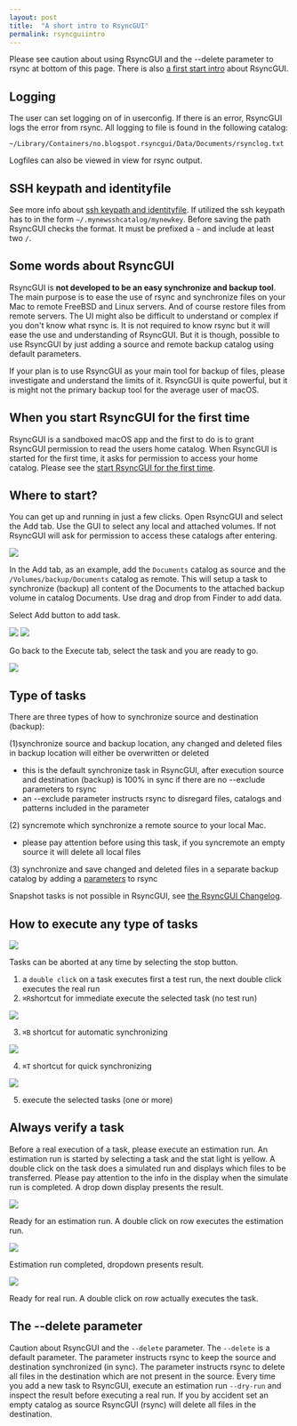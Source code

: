 ```yaml
---
layout: post
title:  "A short intro to RsyncGUI"
permalink: rsyncguiintro
---
```

Please see caution about using RsyncGUI and the --delete parameter to rsync at bottom of this page. There is also [a first start intro](/rsyncguifirststart) about RsyncGUI.

## Logging

The user can set logging on of in userconfig. If there is an error, RsyncGUI logs the error from rsync. All logging to file is found in the following catalog:

`~/Library/Containers/no.blogspot.rsyncgui/Data/Documents/rsynclog.txt`

Logfiles can also be viewed in view for rsync output.

## SSH keypath and identityfile

See more info about [ssh keypath and identityfile](/ssh). If utilized the ssh keypath has to in the form `~/.mynewsshcatalog/mynewkey`. Before saving the path RsyncGUI checks the format. It must be prefixed a `~` and include at least two `/`.

## Some words about RsyncGUI

RsyncGUI is **not developed to be an easy synchronize and backup tool**. The main purpose is to ease the use of rsync and synchronize files on your Mac to remote FreeBSD and Linux servers. And of course restore files from remote servers. The UI might also be difficult to understand or complex if you don't know what rsync is. It is not required to know rsync but it will ease the use and understanding of RsyncGUI. But it is though, possible to use RsyncGUI by just adding a source and remote backup catalog using default parameters.

If your plan is to use RsyncGUI as your main tool for backup of files, please investigate and understand the limits of it. RsyncGUI is quite powerful, but it is might not the primary backup tool for the average user of macOS.

## When you start RsyncGUI for the first time

RsyncGUI is a sandboxed macOS app and the first to do is to grant RsyncGUI permission to read the users home catalog. When RsyncGUI is started for the first time, it asks for permission to access your home catalog. Please see the [start RsyncGUI for the first time](/rsyncguifirststart).

## Where to start?

You can get up and running in just a few clicks. Open RsyncGUI and select the Add tab. Use the GUI to select any local and attached volumes. If not RsyncGUI will ask for permission to access these catalogs after entering.

![](/images/RsyncOSX/master/intro/main1.png)

In the Add tab, as an example, add the `Documents` catalog as source and the `/Volumes/backup/Documents` catalog as remote. This will setup a task to synchronize (backup) all content of the Documents to the attached backup volume in catalog Documents. Use drag and drop from Finder to add data.

Select Add button to add task.

![](/images/RsyncOSX/master/intro/main2.png)
![](/images/RsyncOSX/master/intro/main3.png)

Go back to the Execute tab, select the task and you are ready to go.

![](/images/RsyncOSX/master/intro/main4.png)

## Type of tasks

There  are three types of how to synchronize source and destination (backup):

(1)synchronize source and backup location, any changed and deleted files in backup location will either be overwritten or deleted
  - this is the default synchronize task in RsyncGUI, after execution source and destination (backup) is 100% in sync if there are no --exclude parameters to rsync
  - an --exclude parameter instructs rsync to disregard files, catalogs and patterns included in the parameter

(2) syncremote which synchronize a remote source to your local Mac.
  - please pay attention before using this task, if you syncremote an empty source it will delete all local files

(3) synchronize and save changed and deleted files in a separate backup catalog by adding a [parameters](/rsyncparameters) to rsync

Snapshot tasks is not possible in RsyncGUI, see [the RsyncGUI Changelog](/rsyncguichangelog).

## How to execute any type of tasks

![](/images/RsyncOSX/master/intro/menu1.png)

Tasks can be aborted at any time by selecting the stop button.

1. a `double click` on a task executes first a test run, the next double click executes the real run
2. `⌘R`shortcut for immediate execute the selected task (no test run)

![](/images/RsyncOSX/master/intro/menu4.png)

3. `⌘B` shortcut for automatic synchronizing

![](/images/RsyncOSX/master/intro/menu2.png)

4. `⌘T` shortcut for quick synchronizing

![](/images/RsyncOSX/master/intro/menu3.png)

5. execute the selected tasks (one or more)

## Always verify a task

Before a real execution of a task, please execute an estimation run. An estimation run is started by selecting a task and the stat light is yellow. A double click on the task does a simulated run and displays which files to be transferred. Please pay attention to the info in the display when the simulate run is completed. A drop down display presents the result.

![](/images/RsyncOSX/master/intro/simulate.png)

Ready for an estimation run. A double click on row executes the estimation run.

![](/images/RsyncOSX/master/intro/display.png)

Estimation run completed, dropdown presents result.

![](/images/RsyncOSX/master/intro/realrun.png)

Ready for real run. A double click on row actually executes the task.

## The --delete parameter

Caution about RsyncGUI and the `--delete` parameter. The `--delete` is a default parameter. The parameter instructs
rsync to keep the source and destination synchronized (in sync). The parameter instructs rsync to delete all files in the destination which are not present in the source. Every time you add a new task to RsyncGUI, execute an estimation run `--dry-run` and inspect the result before executing a real run. If you by accident set an empty catalog as source RsyncGUI (rsync) will delete all files in the destination.
